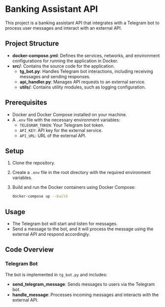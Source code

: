 # Banking Assistant API

This project is a banking assistant API that integrates with a Telegram bot to process user messages and interact with an external API.

## Project Structure

- **docker-compose.yml**: Defines the services, networks, and environment configurations for running the application in Docker.
- **src/**: Contains the source code for the application.
  - **tg_bot.py**: Handles Telegram bot interactions, including receiving messages and sending responses.
  - **api_handler.py**: Manages API requests to an external service.
  - **utils/**: Contains utility modules, such as logging configuration.

## Prerequisites

- Docker and Docker Compose installed on your machine.
- A `.env` file with the necessary environment variables:
  - `TELEGRAM_TOKEN`: Your Telegram bot token.
  - `API_KEY`: API key for the external service.
  - `API_URL`: URL of the external API.

## Setup

1. Clone the repository.
2. Create a `.env` file in the root directory with the required environment variables.
3. Build and run the Docker containers using Docker Compose:

   ```bash
   docker-compose up --build
   ```

## Usage

- The Telegram bot will start and listen for messages.
- Send a message to the bot, and it will process the message using the external API and respond accordingly.

## Code Overview

### Telegram Bot

The bot is implemented in `tg_bot.py` and includes:

- **send_telegram_message**: Sends messages to users via the Telegram bot.
- **handle_message**: Processes incoming messages and interacts with the external API.

